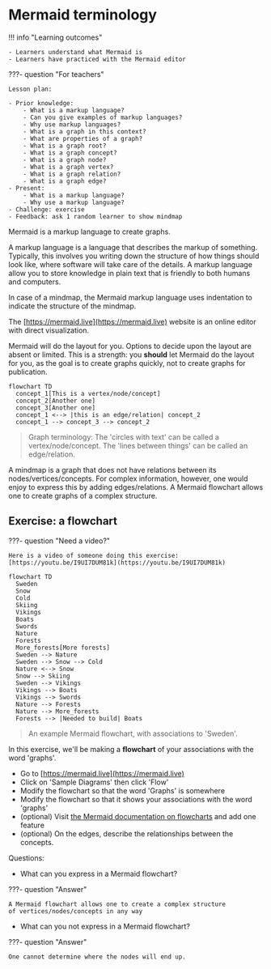 # Mermaid terminology

!!! info "Learning outcomes"

    - Learners understand what Mermaid is
    - Learners have practiced with the Mermaid editor

???- question "For teachers"

    Lesson plan:

    - Prior knowledge:
        - What is a markup language?
        - Can you give examples of markup languages?
        - Why use markup languages?
        - What is a graph in this context?
        - What are properties of a graph?
        - What is a graph root?
        - What is a graph concept?
        - What is a graph node?
        - What is a graph vertex?
        - What is a graph relation?
        - What is a graph edge?
    - Present:
        - What is a markup language?
        - Why use a markup language?
    - Challenge: exercise
    - Feedback: ask 1 random learner to show mindmap

Mermaid is a markup language to create graphs.

A markup language is a language that describes the markup of something.
Typically, this involves you writing down the structure
of how things should look like,
where software will take care of the details.
A markup language allow you to store knowledge in plain text that is friendly
to both humans and computers.

In case of a mindmap, the Mermaid markup language uses indentation
to indicate the structure of the mindmap.

The [https://mermaid.live](https://mermaid.live) website is an online editor
with direct visualization.

Mermaid will do the layout for you.
Options to decide upon the layout are absent or limited.
This is a strength: you **should** let Mermaid do the layout for you,
as the goal is to create graphs quickly, not to create graphs for publication.

```mermaid
flowchart TD
  concept_1[This is a vertex/node/concept]
  concept_2[Another one]  
  concept_3[Another one]  
  concept_1 <--> |this is an edge/relation| concept_2
  concept_1 --> concept_3 --> concept_2
```

> Graph terminology:
> The 'circles with text' can be called a vertex/node/concept.
> The 'lines between things' can be called an edge/relation.

A mindmap is a graph that does not have relations between its
nodes/vertices/concepts.
For complex information, however, one would enjoy to express this
by adding edges/relations.
A Mermaid flowchart allows one to create graphs of a complex structure.

## Exercise: a flowchart

???- question "Need a video?"

    Here is a video of someone doing this exercise: [https://youtu.be/I9UI7DUM81k](https://youtu.be/I9UI7DUM81k)

```mermaid
flowchart TD
  Sweden
  Snow
  Cold
  Skiing
  Vikings
  Boats
  Swords
  Nature
  Forests
  More_forests[More forests]
  Sweden --> Nature
  Sweden --> Snow --> Cold
  Nature <--> Snow
  Snow --> Skiing
  Sweden --> Vikings
  Vikings --> Boats
  Vikings --> Swords
  Nature --> Forests
  Nature --> More_forests
  Forests --> |Needed to build| Boats
```

> An example Mermaid flowchart, with associations to 'Sweden'.

In this exercise, we'll be making a **flowchart**
of your associations with the word 'graphs'.

- Go to [https://mermaid.live](https://mermaid.live)
- Click on 'Sample Diagrams' then click 'Flow'
- Modify the flowchart so that the word 'Graphs' is somewhere
- Modify the flowchart so that it shows your associations with the word 'graphs'
- (optional) Visit [the Mermaid documentation on flowcharts](https://mermaid.js.org/syntax/flowchart.html)
  and add one feature
- (optional) On the edges, describe the relationships between the concepts.

Questions:

- What can you express in a Mermaid flowchart?

???- question "Answer"

    A Mermaid flowchart allows one to create a complex structure
    of vertices/nodes/concepts in any way

- What can you not express in a Mermaid flowchart?

???- question "Answer"

    One cannot determine where the nodes will end up.
